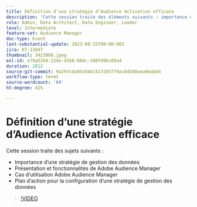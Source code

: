 ```yaml
---
title: Définition d’une stratégie d’Audience Activation efficace
description: 'Cette session traite des éléments suivants : importance d’une stratégie de gestion des données ; vue d’ensemble et fonctionnalités d’Adobe Audience Manager ; cas d’utilisation d’Adobe Audience Manager et plan d’action pour la configuration d’une stratégie de gestion des données'
role: Admin, Data Architect, Data Engineer, Leader
level: Intermediate
feature-set: Audience Manager
doc-type: Event
last-substantial-update: 2023-08-25T00:00:00Z
jira: KT-13847
thumbnail: 3423008.jpeg
exl-id: e79a52b8-224e-45b6-884c-3d0fd9bc09a4
duration: 2812
source-git-commit: 9a297cda953d4414131657f9ac84580aea0eabeb
workflow-type: tm+mt
source-wordcount: '69'
ht-degree: 42%

---
```


# Définition d’une stratégie d’Audience Activation efficace

Cette session traite des sujets suivants :

- Importance d’une stratégie de gestion des données
- Présentation et fonctionnalités de Adobe Audience Manager
- Cas d’utilisation Adobe Audience Manager
- Plan d’action pour la configuration d’une stratégie de gestion des données

>[!VIDEO](https://video.tv.adobe.com/v/3423008/?learn=on)
